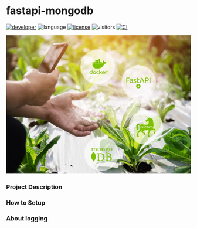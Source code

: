 # fastapi-mongodb

[![developer](https://img.shields.io/badge/Dev-grillazz-green?style)](https://github.com/grillazz)
![language](https://img.shields.io/badge/language-python-blue?style)
[![license](https://img.shields.io/github/license/grillazz/fastapi-mongodb)](https://github.com/grillazz/fastapi-mongodb/main/LICENSE)
![visitors](https://visitor-badge.laobi.icu/badge?page_id=grillazz.fastapi-mongodb")
[![CI](https://img.shields.io/github/workflow/status/grillazz/fastapi-mongodb/Unit%20Tests/main)](https://github.com/grillazz/fastapi-mongodb/actions/workflows/build-and-test.yml?query=event%3Apull_request+branch%3Amain)



![fastapi-redis](/static/greens.jpg)

### Project Description

### How to Setup

### About logging
